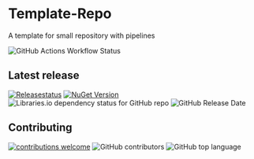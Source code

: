 # Template-Repo
A template for small repository with pipelines

![GitHub Actions Workflow Status](https://github.com/MagmaWorks/Template-Repo/actions/workflows/on-merge-to-main.yml/badge.svg)

## Latest release
[![Releasestatus](https://github.com/MagmaWorks/Template-Repo/actions/workflows/on-release.yml/badge.svg)](https://github.com/MagmaWorks/Template-Repo/releases)
[![NuGet Version](https://img.shields.io/nuget/v/MagmaWorks.Template-Repo)](https://www.nuget.org/packages/MagmaWorks.Template-Repo)
![Libraries.io dependency status for GitHub repo](https://img.shields.io/librariesio/github/MagmaWorks/Template-Repo)
![GitHub Release Date](https://img.shields.io/github/release-date/MagmaWorks/Template-Repo)


## Contributing 
[![contributions welcome](https://img.shields.io/badge/contributions-welcome-brightgreen.svg?style=flat)](https://github.com/MagmaWorks/Template-Repo/issues)
![GitHub contributors](https://img.shields.io/github/contributors/MagmaWorks/Template-Repo)
![GitHub top language](https://img.shields.io/github/languages/top/MagmaWorks/Template-Repo)
